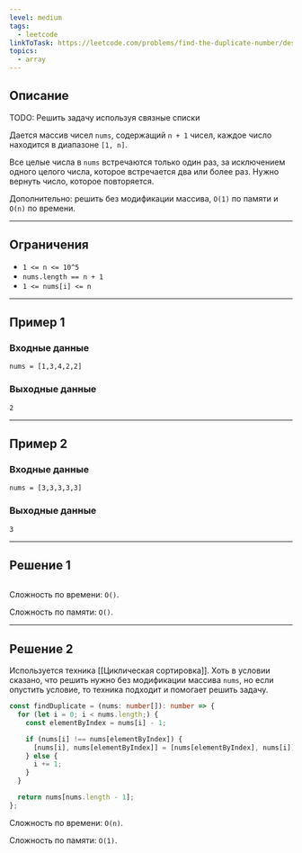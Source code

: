 ```yaml
---
level: medium
tags:
  - leetcode
linkToTask: https://leetcode.com/problems/find-the-duplicate-number/description/
topics:
  - array
---
```

## Описание

TODO: Решить задачу используя связные списки

Дается массив чисел `nums`, содержащий `n + 1` чисел, каждое число находится в диапазоне `[1, n]`.

Все целые числа в `nums` встречаются только один раз, за исключением одного целого числа, которое встречается два или более раз. Нужно вернуть число, которое повторяется.

Дополнительно: решить без модификации массива, `O(1)` по памяти и `O(n)` по времени.

---
## Ограничения

- `1 <= n <= 10^5`
- `nums.length == n + 1`
- `1 <= nums[i] <= n`

---
## Пример 1

### Входные данные

```
nums = [1,3,4,2,2]
```
### Выходные данные

```
2
```

---
## Пример 2

### Входные данные

```
nums = [3,3,3,3,3]
```
### Выходные данные

```
3
```

---
## Решение 1



```typescript

```

Сложность по времени: `O()`.

Сложность по памяти: `O()`.

---
## Решение 2

Используется техника [[Циклическая сортировка]]. Хоть в условии сказано, что решить нужно без модификации массива `nums`, но если опустить условие, то техника подходит и помогает решить задачу.

```typescript
const findDuplicate = (nums: number[]): number => {
  for (let i = 0; i < nums.length;) {
    const elementByIndex = nums[i] - 1;

    if (nums[i] !== nums[elementByIndex]) {
      [nums[i], nums[elementByIndex]] = [nums[elementByIndex], nums[i]];
    } else {
      i += 1;
    }
  }

  return nums[nums.length - 1];
};
```

Сложность по времени: `O(n)`.

Сложность по памяти: `O(1)`.